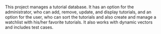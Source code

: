 This project manages a tutorial database. It has an option for the administrator, who can add, remove, update, and display tutorials, and an option for the user, who can sort the tutorials and also create and manage a watchlist with his/her favorite tutorials. It also works with dynamic vectors and includes test cases.
